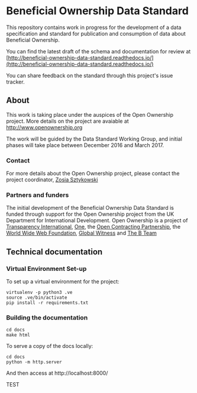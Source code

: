 Beneficial Ownership Data Standard
==================================

This repository contains work in progress for the development of a data specification and standard for publication and consumption of data about Beneficial Ownership.

You can find the latest draft of the schema and documentation for review at [http://beneficial-ownership-data-standard.readthedocs.io/](http://beneficial-ownership-data-standard.readthedocs.io/)

You can share feedback on the standard through this project's issue tracker. 

## About

This work is taking place under the auspices of the Open Ownership project. More details on the project are avaiable at http://www.openownership.org 

The work will be guided by the Data Standard Working Group, and initial phases will take place between December 2016 and March 2017.

### Contact

For more details about the Open Ownership project, please contact the project coordinator, [Zosia Sztykowski](mailto:zosia@openownership.org)

### Partners and funders

The initial development of the Beneficial Ownership Data Standard is funded through support for the Open Ownership project from the UK Department for International Development. Open Ownership is a project of [Transparency International](https://www.transparency.org/), [One](https://www.one.org/international/), the [Open Contracting Partnership](http://www.open-contracting.org), the [World Wide Web Foundation](http://www.webfoundation.org), [Global Witness](https://www.globalwitness.org/en-gb/) and [The B Team](http://bteam.org/)

## Technical documentation

### Virtual Environment Set-up

To set up a virtual environment for the project:

```
virtualenv -p python3 .ve
source .ve/bin/activate
pip install -r requirements.txt
```

### Building the documentation

```
cd docs
make html
```

To serve a copy of the docs locally:

```
cd docs
python -m http.server 
```

And then access at http://localhost:8000/ 


TEST

